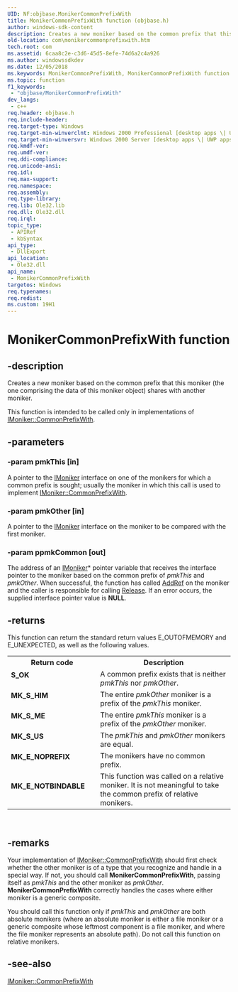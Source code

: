 ```yaml
---
UID: NF:objbase.MonikerCommonPrefixWith
title: MonikerCommonPrefixWith function (objbase.h)
author: windows-sdk-content
description: Creates a new moniker based on the common prefix that this moniker (the one comprising the data of this moniker object) shares with another moniker.
old-location: com\monikercommonprefixwith.htm
tech.root: com
ms.assetid: 6caa8c2e-c3d6-45d5-8efe-74d6a2c4a926
ms.author: windowssdkdev
ms.date: 12/05/2018
ms.keywords: MonikerCommonPrefixWith, MonikerCommonPrefixWith function [COM], _com_MonikerCommonPrefixWith, com.monikercommonprefixwith, objbase/MonikerCommonPrefixWith
ms.topic: function
f1_keywords: 
 - "objbase/MonikerCommonPrefixWith"
dev_langs:
 - c++
req.header: objbase.h
req.include-header: 
req.target-type: Windows
req.target-min-winverclnt: Windows 2000 Professional [desktop apps \| UWP apps]
req.target-min-winversvr: Windows 2000 Server [desktop apps \| UWP apps]
req.kmdf-ver: 
req.umdf-ver: 
req.ddi-compliance: 
req.unicode-ansi: 
req.idl: 
req.max-support: 
req.namespace: 
req.assembly: 
req.type-library: 
req.lib: Ole32.lib
req.dll: Ole32.dll
req.irql: 
topic_type:
 - APIRef
 - kbSyntax
api_type:
 - DllExport
api_location:
 - Ole32.dll
api_name:
 - MonikerCommonPrefixWith
targetos: Windows
req.typenames: 
req.redist: 
ms.custom: 19H1
---
```


# MonikerCommonPrefixWith function


## -description


Creates a new moniker based on the common prefix that this moniker (the one comprising the data of this moniker object) shares with another moniker.

This function is intended to be called only in implementations of <a href="https://docs.microsoft.com/windows/desktop/api/objidl/nf-objidl-imoniker-commonprefixwith">IMoniker::CommonPrefixWith</a>.



## -parameters




### -param pmkThis [in]

A pointer to the <a href="https://docs.microsoft.com/windows/desktop/api/objidl/nn-objidl-imoniker">IMoniker</a> interface on one of the monikers for which a common prefix is sought; usually the moniker in which this call is used to implement <a href="https://docs.microsoft.com/windows/desktop/api/objidl/nf-objidl-imoniker-commonprefixwith">IMoniker::CommonPrefixWith</a>.


### -param pmkOther [in]

A pointer to the <a href="https://docs.microsoft.com/windows/desktop/api/objidl/nn-objidl-imoniker">IMoniker</a> interface on the moniker to be compared with the first moniker.


### -param ppmkCommon [out]

The address of an <a href="https://docs.microsoft.com/windows/desktop/api/objidl/nn-objidl-imoniker">IMoniker</a>* pointer variable that receives the interface pointer to the moniker based on the common prefix of <i>pmkThis</i> and <i>pmkOther</i>. When successful, the function has called <a href="https://docs.microsoft.com/windows/desktop/api/unknwn/nf-unknwn-iunknown-addref">AddRef</a> on the moniker and the caller is responsible for calling <a href="https://docs.microsoft.com/windows/desktop/api/unknwn/nf-unknwn-iunknown-release">Release</a>. If an error occurs, the supplied interface pointer value is <b>NULL</b>.


## -returns



This function can return the standard return values E_OUTOFMEMORY and E_UNEXPECTED, as well as the following values.

<table>
<tr>
<th>Return code</th>
<th>Description</th>
</tr>
<tr>
<td width="40%">
<dl>
<dt><b>S_OK</b></dt>
</dl>
</td>
<td width="60%">
A common prefix exists that is neither <i>pmkThis</i> nor <i>pmkOther</i>.

</td>
</tr>
<tr>
<td width="40%">
<dl>
<dt><b>MK_S_HIM</b></dt>
</dl>
</td>
<td width="60%">
The entire <i>pmkOther</i> moniker is a prefix of the <i>pmkThis</i> moniker.

</td>
</tr>
<tr>
<td width="40%">
<dl>
<dt><b>MK_S_ME</b></dt>
</dl>
</td>
<td width="60%">
The entire <i>pmkThis</i> moniker is a prefix of the <i>pmkOther</i> moniker.

</td>
</tr>
<tr>
<td width="40%">
<dl>
<dt><b>MK_S_US</b></dt>
</dl>
</td>
<td width="60%">
The <i>pmkThis</i> and <i>pmkOther</i> monikers are equal.

</td>
</tr>
<tr>
<td width="40%">
<dl>
<dt><b>MK_E_NOPREFIX</b></dt>
</dl>
</td>
<td width="60%">
The monikers have no common prefix.

</td>
</tr>
<tr>
<td width="40%">
<dl>
<dt><b>MK_E_NOTBINDABLE</b></dt>
</dl>
</td>
<td width="60%">
This function was called on a relative moniker. It is not meaningful to take the common prefix of relative monikers.

</td>
</tr>
</table>
 




## -remarks



Your implementation of <a href="https://docs.microsoft.com/windows/desktop/api/objidl/nf-objidl-imoniker-commonprefixwith">IMoniker::CommonPrefixWith</a> should first check whether the other moniker is of a type that you recognize and handle in a special way. If not, you should call <b>MonikerCommonPrefixWith</b>, passing itself as <i>pmkThis</i> and the other moniker as <i>pmkOther</i>. <b>MonikerCommonPrefixWith</b> correctly handles the cases where either moniker is a generic composite. 



You should call this function only if <i>pmkThis</i> and <i>pmkOther</i> are both absolute monikers (where an absolute moniker is either a file moniker or a generic composite whose leftmost component is a file moniker, and where the file moniker represents an absolute path). Do not call this function on relative monikers.




## -see-also




<a href="https://docs.microsoft.com/windows/desktop/api/objidl/nf-objidl-imoniker-commonprefixwith">IMoniker::CommonPrefixWith</a>
 

 


